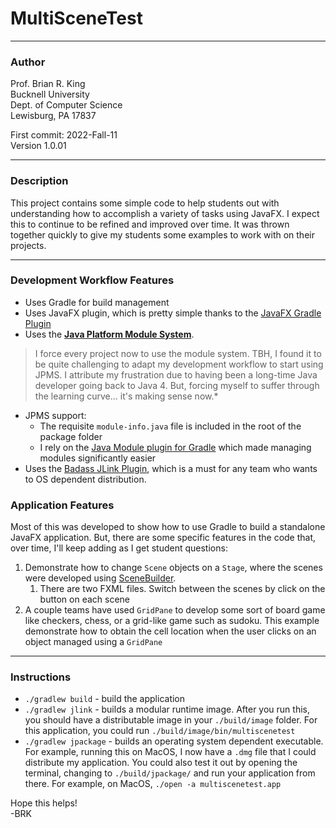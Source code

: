 
# MultiSceneTest

---
### Author
Prof. Brian R. King  
Bucknell University  
Dept. of Computer Science  
Lewisburg, PA 17837

First commit: 2022-Fall-11  
Version 1.0.01

---
### Description

This project contains some simple code to help students out with understanding how to accomplish a variety of tasks using JavaFX. I expect this to continue to be refined and improved over time. It was thrown together quickly to give my students some examples to work with on their projects. 

---
### Development Workflow Features

* Uses Gradle for build management
* Uses JavaFX plugin, which is pretty simple thanks to the [JavaFX Gradle Plugin](https://github.com/openjfx/javafx-gradle-plugin)
* Uses the [**Java Platform Module System**](https://www.oracle.com/corporate/features/understanding-java-9-modules.html). 
> I force every project now to use the module system. TBH, I found it to be quite challenging to adapt my development workflow to start using JPMS. I attribute my frustration due to having been a long-time Java developer going back to Java 4. But, forcing myself to suffer through the learning curve... it's making sense now.*
* JPMS support:
  * The requisite `module-info.java` file is included in the root of the package folder
  * I rely on the [Java Module plugin for Gradle](https://github.com/java9-modularity/gradle-modules-plugin) which made managing modules significantly easier
* Uses the [Badass JLink Plugin](https://badass-jlink-plugin.beryx.org/releases/latest/), which is a must for any team who wants to OS dependent distribution.

### Application Features

Most of this was developed to show how to use Gradle to build a standalone JavaFX application. But, there are some specific features in the code that, over time, I'll keep adding as I get student questions:

1. Demonstrate how to change `Scene` objects on a `Stage`, where the scenes were developed using [SceneBuilder](https://gluonhq.com/products/scene-builder/).
   1. There are two FXML files. Switch between the scenes by click on the button on each scene
2. A couple teams have used `GridPane` to develop some sort of board game like checkers, chess, or a grid-like game such as sudoku. This example demonstrate how to obtain the cell location when the user clicks on an object managed using a `GridPane`

---
### Instructions

* `./gradlew build` - build the application
*  `./gradlew jlink` - builds a modular runtime image. After you run this, you should have a distributable image in your `./build/image` folder. For this application, you could run `./build/image/bin/multiscenetest`
* `./gradlew jpackage` - builds an operating system dependent executable. For example, running this on MacOS, I now have a `.dmg` file that I could distribute my application. You could also test it out by opening the terminal, changing to `./build/jpackage/` and run your application from there. For example, on MacOS, `./open -a multiscenetest.app`

Hope this helps!  
-BRK